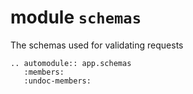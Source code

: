 # module `schemas`

The schemas used for validating requests

```{eval-rst}
.. automodule:: app.schemas
   :members:
   :undoc-members:

```
